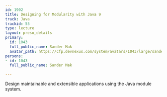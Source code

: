 ```yaml
---
id: 1902
title: Designing for Modularity with Java 9
track: Java
trackid: 55
type: lecture
layout: preso_details
primary:
  id: 1043
  full_public_name: Sander Mak
  avatar_path: https://cfp.devnexus.com/system/avatars/1043/large/sander_mak_sq_small.jpg?1510606834
persons:
- id: 1043
  full_public_name: Sander Mak

---
```

Design maintainable and extensible applications using the Java module system.